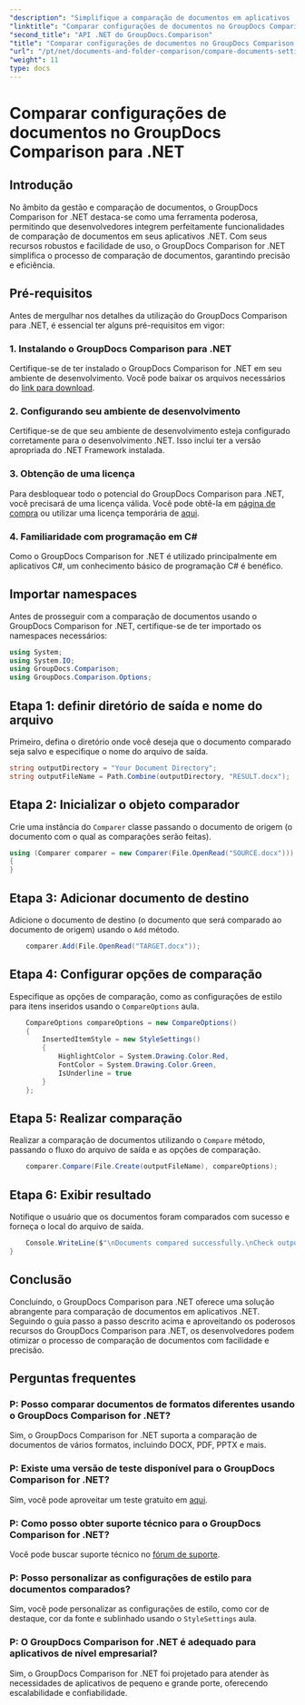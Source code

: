 ```yaml
---
"description": "Simplifique a comparação de documentos em aplicativos .NET com o GroupDocs Comparison. Compare documentos facilmente com recursos avançados."
"linktitle": "Comparar configurações de documentos no GroupDocs Comparison para .NET"
"second_title": "API .NET do GroupDocs.Comparison"
"title": "Comparar configurações de documentos no GroupDocs Comparison para .NET"
"url": "/pt/net/documents-and-folder-comparison/compare-documents-settings-dotnet/"
"weight": 11
type: docs
---
```

# Comparar configurações de documentos no GroupDocs Comparison para .NET

## Introdução
No âmbito da gestão e comparação de documentos, o GroupDocs Comparison for .NET destaca-se como uma ferramenta poderosa, permitindo que desenvolvedores integrem perfeitamente funcionalidades de comparação de documentos em seus aplicativos .NET. Com seus recursos robustos e facilidade de uso, o GroupDocs Comparison for .NET simplifica o processo de comparação de documentos, garantindo precisão e eficiência.
## Pré-requisitos
Antes de mergulhar nos detalhes da utilização do GroupDocs Comparison para .NET, é essencial ter alguns pré-requisitos em vigor:
### 1. Instalando o GroupDocs Comparison para .NET
Certifique-se de ter instalado o GroupDocs Comparison for .NET em seu ambiente de desenvolvimento. Você pode baixar os arquivos necessários do [link para download](https://releases.groupdocs.com/comparison/net/).
### 2. Configurando seu ambiente de desenvolvimento
Certifique-se de que seu ambiente de desenvolvimento esteja configurado corretamente para o desenvolvimento .NET. Isso inclui ter a versão apropriada do .NET Framework instalada.
### 3. Obtenção de uma licença
Para desbloquear todo o potencial do GroupDocs Comparison para .NET, você precisará de uma licença válida. Você pode obtê-la em [página de compra](https://purchase.groupdocs.com/buy) ou utilizar uma licença temporária de [aqui](https://purchase.groupdocs.com/temporary-license/).
### 4. Familiaridade com programação em C#
Como o GroupDocs Comparison for .NET é utilizado principalmente em aplicativos C#, um conhecimento básico de programação C# é benéfico.

## Importar namespaces
Antes de prosseguir com a comparação de documentos usando o GroupDocs Comparison for .NET, certifique-se de ter importado os namespaces necessários:
```csharp
using System;
using System.IO;
using GroupDocs.Comparison;
using GroupDocs.Comparison.Options;
```
## Etapa 1: definir diretório de saída e nome do arquivo
Primeiro, defina o diretório onde você deseja que o documento comparado seja salvo e especifique o nome do arquivo de saída.
```csharp
string outputDirectory = "Your Document Directory";
string outputFileName = Path.Combine(outputDirectory, "RESULT.docx");
```
## Etapa 2: Inicializar o objeto comparador
Crie uma instância do `Comparer` classe passando o documento de origem (o documento com o qual as comparações serão feitas).
```csharp
using (Comparer comparer = new Comparer(File.OpenRead("SOURCE.docx")))
{
}
```
## Etapa 3: Adicionar documento de destino
Adicione o documento de destino (o documento que será comparado ao documento de origem) usando o `Add` método.
```csharp
    comparer.Add(File.OpenRead("TARGET.docx"));
```
## Etapa 4: Configurar opções de comparação
Especifique as opções de comparação, como as configurações de estilo para itens inseridos usando o `CompareOptions` aula.
```csharp
    CompareOptions compareOptions = new CompareOptions()
    {
        InsertedItemStyle = new StyleSettings()
        {
            HighlightColor = System.Drawing.Color.Red,
            FontColor = System.Drawing.Color.Green,
            IsUnderline = true
        }
    };
```
## Etapa 5: Realizar comparação
Realizar a comparação de documentos utilizando o `Compare` método, passando o fluxo do arquivo de saída e as opções de comparação.
```csharp
    comparer.Compare(File.Create(outputFileName), compareOptions);
```
## Etapa 6: Exibir resultado
Notifique o usuário que os documentos foram comparados com sucesso e forneça o local do arquivo de saída.
```csharp
    Console.WriteLine($"\nDocuments compared successfully.\nCheck output in {Directory.GetCurrentDirectory()}.");
}
```

## Conclusão
Concluindo, o GroupDocs Comparison para .NET oferece uma solução abrangente para comparação de documentos em aplicativos .NET. Seguindo o guia passo a passo descrito acima e aproveitando os poderosos recursos do GroupDocs Comparison para .NET, os desenvolvedores podem otimizar o processo de comparação de documentos com facilidade e precisão.
## Perguntas frequentes
### P: Posso comparar documentos de formatos diferentes usando o GroupDocs Comparison for .NET?
Sim, o GroupDocs Comparison for .NET suporta a comparação de documentos de vários formatos, incluindo DOCX, PDF, PPTX e mais.
### P: Existe uma versão de teste disponível para o GroupDocs Comparison for .NET?
Sim, você pode aproveitar um teste gratuito em [aqui](https://releases.groupdocs.com/).
### P: Como posso obter suporte técnico para o GroupDocs Comparison for .NET?
Você pode buscar suporte técnico no [fórum de suporte](https://forum.groupdocs.com/c/comparison/12).
### P: Posso personalizar as configurações de estilo para documentos comparados?
Sim, você pode personalizar as configurações de estilo, como cor de destaque, cor da fonte e sublinhado usando o `StyleSettings` aula.
### P: O GroupDocs Comparison for .NET é adequado para aplicativos de nível empresarial?
Sim, o GroupDocs Comparison for .NET foi projetado para atender às necessidades de aplicativos de pequeno e grande porte, oferecendo escalabilidade e confiabilidade.